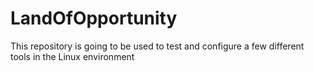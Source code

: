 # LandOfOpportunity
This repository is going to be used to test and configure a few different tools in the Linux environment
